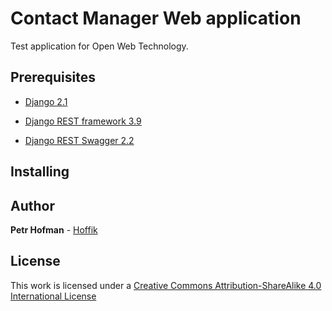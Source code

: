 # Contact Manager Web application

Test application for Open Web Technology.

## Prerequisites

* [Django 2.1](https://docs.djangoproject.com/en/2.1/intro/install/) 

* [Django REST framework 3.9](https://www.django-rest-framework.org/#installation)

* [Django REST Swagger 2.2](https://django-rest-swagger.readthedocs.io/en/latest/#installation)

## Installing



## Author

**Petr Hofman** - [Hoffik](https://github.com/Hoffik)

## License

This work is licensed under a [Creative Commons Attribution-ShareAlike 4.0 International License](http://creativecommons.org/licenses/by-sa/4.0/)